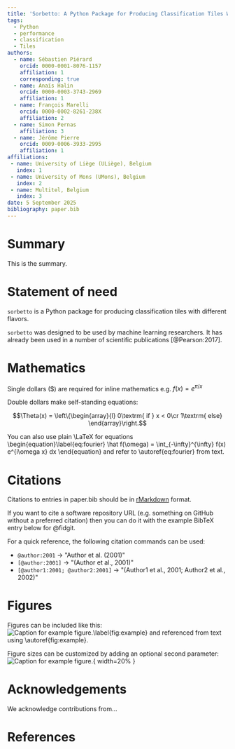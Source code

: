 ```yaml
---
title: 'Sorbetto: A Python Package for Producing Classification Tiles With Different Flavors'
tags:
  - Python
  - performance
  - classification
  - Tiles
authors:
  - name: Sébastien Piérard
    orcid: 0000-0001-8076-1157
    affiliation: 1
    corresponding: true
  - name: Anaïs Halin
    orcid: 0000-0003-3743-2969
    affiliation: 1
  - name: François Marelli
    orcid: 0000-0002-8261-238X
    affiliation: 2
  - name: Simon Pernas
    affiliation: 3
  - name: Jérôme Pierre
    orcid: 0009-0006-3933-2995
    affiliation: 1
affiliations:
 - name: University of Liège (ULiège), Belgium
   index: 1
 - name: University of Mons (UMons), Belgium
   index: 2
 - name: Multitel, Belgium 
   index: 3
date: 5 September 2025
bibliography: paper.bib
---
```


# Summary

This is the summary. 

# Statement of need

`sorbetto` is a Python package for producing classification tiles with different flavors. 

`sorbetto` was designed to be used by machine learning researchers. It has already been
used in a number of scientific publications [@Pearson:2017]. 

# Mathematics

Single dollars ($) are required for inline mathematics e.g. $f(x) = e^{\pi/x}$

Double dollars make self-standing equations:

$$\Theta(x) = \left\{\begin{array}{l}
0\textrm{ if } x < 0\cr
1\textrm{ else}
\end{array}\right.$$

You can also use plain \LaTeX for equations
\begin{equation}\label{eq:fourier}
\hat f(\omega) = \int_{-\infty}^{\infty} f(x) e^{i\omega x} dx
\end{equation}
and refer to \autoref{eq:fourier} from text.

# Citations

Citations to entries in paper.bib should be in
[rMarkdown](http://rmarkdown.rstudio.com/authoring_bibliographies_and_citations.html)
format.

If you want to cite a software repository URL (e.g. something on GitHub without a preferred
citation) then you can do it with the example BibTeX entry below for @fidgit.

For a quick reference, the following citation commands can be used:
- `@author:2001`  ->  "Author et al. (2001)"
- `[@author:2001]` -> "(Author et al., 2001)"
- `[@author1:2001; @author2:2001]` -> "(Author1 et al., 2001; Author2 et al., 2002)"

# Figures

Figures can be included like this:
![Caption for example figure.\label{fig:example}](figure.png)
and referenced from text using \autoref{fig:example}.

Figure sizes can be customized by adding an optional second parameter:
![Caption for example figure.](figure.png){ width=20% }

# Acknowledgements

We acknowledge contributions from...

# References